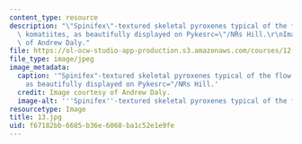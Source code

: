 ```yaml
---
content_type: resource
description: "\"Spinifex\"-textured skeletal pyroxenes typical of the flow tops of\
  \ komatiites, as beautifully displayed on Pykesrc=\"/NRs Hill.\r\nImages courtesy\
  \ of Andrew Daly."
file: https://ol-ocw-studio-app-production.s3.amazonaws.com/courses/12-753-geodynamics-seminar-spring-2005/f67182bb6685b36e6068ba1c52e1e9fe_13.jpg
file_type: image/jpeg
image_metadata:
  caption: '"Spinifex"-textured skeletal pyroxenes typical of the flow tops of komatiites,
    as beautifully displayed on Pykesrc="/NRs Hill.'
  credit: Image courtesy of Andrew Daly.
  image-alt: '''Spinifex''-textured skeletal pyroxenes typical of the flow tops.'
resourcetype: Image
title: 13.jpg
uid: f67182bb-6685-b36e-6068-ba1c52e1e9fe
---
```

